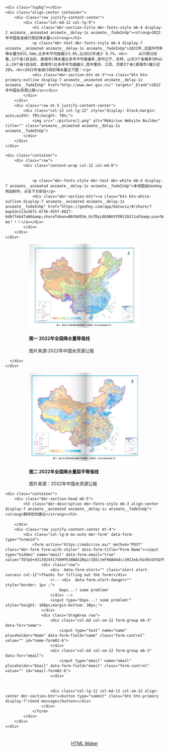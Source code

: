 <!DOCTYPE html>
<!-- saved from url=(0044)https://rainfalltangjiming.mobirisesite.com/ -->
<html class="desktop mbr-site-loaded" style=""><head><meta http-equiv="Content-Type" content="text/html; charset=UTF-8">
  <!-- Site made with Mobirise Website Builder v5.9.8, https://mobirise.com -->
  
  <meta http-equiv="X-UA-Compatible" content="IE=edge">
  <meta name="generator" content="Mobirise v5.9.8, mobirise.com">
  <meta name="viewport" content="width=device-width, initial-scale=1, minimum-scale=1">
  <link rel="shortcut icon" href="https://r.mobirisesite.com/348390/assets/images/logo5.png?v=1Rn3pq" type="image/x-icon">
  <meta name="description" content="">
  
  
  <title>Home</title>
  <link rel="stylesheet" href="./Home_files/bootstrap.min.css">
  <link rel="stylesheet" href="./Home_files/bootstrap-grid.min.css">
  <link rel="stylesheet" href="./Home_files/bootstrap-reboot.min.css">
  <link rel="stylesheet" href="./Home_files/animate.css">
  <link rel="stylesheet" href="./Home_files/style.css">
  <link rel="stylesheet" href="./Home_files/css" as="style" onload="this.onload=null;this.rel=&#39;stylesheet&#39;">
  <noscript><link rel="stylesheet" href="https://fonts.googleapis.com/css?family=Inter+Tight:100,200,300,400,500,600,700,800,900,100i,200i,300i,400i,500i,600i,700i,800i,900i&display=swap"></noscript>
  <link rel="preload" as="style" href="./Home_files/mbr-additional.css"><link rel="stylesheet" href="./Home_files/mbr-additional.css" type="text/css">

  
  
  

<style>
.navbar-fixed-top {
  top: auto;
}
#mobiriseBanner.container-banner {
  height: 8rem;
  -webkit-animation: 4s linear animationHeight;
  -moz-animation: 4s linear animationHeight;
    -o-animation: 4s linear animationHeight;
       animation: 4s linear animationHeight;
}
#mobiriseBanner .banner {
  min-height: 8rem;
  position:fixed;
  top: 0;
  left: 0;
  right: 0;
  background: #fff;
  padding: 10px;
  opacity:1;
  -webkit-animation: 4s linear animationBanner;
  -moz-animation: 4s linear animationBanner;
    -o-animation: 4s linear animationBanner;
       animation: 4s linear animationBanner;
  z-index: 1031;
  display: flex;
  flex-direction: column;
  justify-content: center;
}
#mobiriseBanner .banner p {
  overflow: hidden;
  display: -webkit-box;
  -webkit-line-clamp: 4;
  -webkit-box-orient: vertical;
  animation: none;
  visibility: visible;
}
#mobiriseBanner .buy-license {
  text-decoration: underline;
}
#mobiriseBanner .banner .btn {
  margin: 0.3rem 0.5rem;
  animation: none;
  visibility: visible;
}
.navbar.opened {
    z-index: 1032;
}
@-webkit-keyframes animationBanner { 0% { opacity: 0; top: -8rem; } 75% { opacity: 0; top: -8rem; } 100% { opacity: 1; top: 0; } }
@-moz-keyframes animationBanner { 0% { opacity: 0; top: -8rem; } 75% { opacity: 0; top: -8rem; } 100% { opacity: 1; top: 0; } }
@-o-keyframes animationBanner { 0% { opacity: 0; top: -8rem; } 75% { opacity: 0; top: -8rem; } 100% { opacity: 1; top: 0; } }
   @keyframes animationBanner { 0% { opacity: 0; top: -8rem; } 75% { opacity: 0; top: -8rem; } 100% { opacity: 1; top: 0; } }
@-webkit-keyframes animationHeight { 0% { height: 0; } 75% { height: 0; } 100% { height: 8rem; } }
@-moz-keyframes animationHeight { 0% { height: 0; } 75% { height: 0; } 100% { height: 8rem; } }
@-o-keyframes animationHeight { 0% { height: 0; } 75% { height: 0; } 100% { height: 8rem; } }
   @keyframes animationHeight { 0% { height: 0; } 75% { height: 0; } 100% { height: 8rem; } }
@media(max-width: 767px) {
  #mobiriseBanner.container-banner {
    height: 12rem;
  }
  #mobiriseBanner .banner {
    min-height: 12rem;
  }
  @-webkit-keyframes animationBanner { 0% { opacity: 0; top: -12rem; } 75% { opacity: 0; top: -12rem; } 100% { opacity: 1; top: 0; } }
  @-moz-keyframes animationBanner { 0% { opacity: 0; top: -12rem; } 75% { opacity: 0; top: -12rem; } 100% { opacity: 1; top: 0; } }
  @-o-keyframes animationBanner { 0% { opacity: 0; top: -12rem; } 75% { opacity: 0; top: -12rem; } 100% { opacity: 1; top: 0; } }
    @keyframes animationBanner { 0% { opacity: 0; top: -12rem; } 75% { opacity: 0; top: -12rem; } 100% { opacity: 1; top: 0; } }
  @-webkit-keyframes animationHeight { 0% { height: 0; } 75% { height: 0; } 100% { height: 12rem; } }
  @-moz-keyframes animationHeight { 0% { height: 0; } 75% { height: 0; } 100% { height: 12rem; } }
  @-o-keyframes animationHeight { 0% { height: 0; } 75% { height: 0; } 100% { height: 12rem; } }
    @keyframes animationHeight { 0% { height: 0; } 75% { height: 0; } 100% { height: 12rem; } }
}
</style>
</head>
<body style="z-index: 0"><section id="top-1" style="display: none;"><a href="https://mobirise.com/how-to/business.html" class="animate__animated animate__delay-1s animate__fadeInUp">How to Create Business Website</a> Mobirise v5.9.8 <a href="https://mobirise.com/how-to/affiliate-marketing.html" class="animate__animated animate__delay-1s animate__fadeInUp">How to Create affiliate marketing Website</a></section>
<!-- <div class="container-banner" id="mobiriseBanner">
  <div class="banner align-center">
    <p class="mbr-text mbr-fonts-style display-7 animate__animated animate__delay-1s animate__fadeInUp">The site was created with Mobirise Free <a href="https://mobirise.com/" class="mbr-black">Website Builder Software</a></p>
    <div class="mbr-section-btn">
      <a class="btn btn-sm btn-primary display-4 animate__animated animate__delay-1s animate__fadeInUp" href="https://mobirise.com/">Create Your Website!</a>
      <a class="btn btn-sm btn-secondary display-4 animate__animated animate__delay-1s animate__fadeInUp" href="https://mobirise.com/p/?u=3128667&amp;st=348390">Remove This Banner</a>
    </div>
  </div>
</div> -->
  
  <section data-bs-version="5.1" class="header5 cid-tJS6uM4N87" id="header05-1">
	

	
	
	<div class="topbg"></div>
	<div class="align-center container">
		<div class="row justify-content-center">
			<div class="col-md-12 col-lg-9">
				<h1 class="mbr-section-title mbr-fonts-style mb-4 display-2 animate__animated animate__delay-1s animate__fadeInUp"><strong>2022年中国各省级行政区降水量</strong></h1>
				<p class="mbr-text mbr-fonts-style mb-4 display-7 animate__animated animate__delay-1s animate__fadeInUp">2022年,全国平均年降水量为631.5mm,比多年平均值偏少2.0%,比2021年减少 8.7%。<br>     从行政分区看,12个省(自治区、直辖市)降水量比多年平均值偏多,其中辽宁、吉林、山东3个省偏多30%以上;19个省(自治区、直辖市)比多年平均值偏少,其中重庆、江苏、河南3个省(直辖市)偏少近20%。<br>2022年省级行政区降水量见下图：</p>
				<div class="mbr-section-btn mt-3"><a class="btn btn-primary-outline display-7 animate__animated animate__delay-1s animate__fadeInUp" href="http://www.mwr.gov.cn/" target="_blank">2022年中国水资源公报</a></div>
			</div>
		</div>
		<div class="row mt-5 justify-content-center">
			<div class="col-12 col-lg-12" style="display: block;margin: auto;width: 70%;height: 70%;">
				<img src="./picture/1.png" alt="Mobirise Website Builder" title="" class="animate__animated animate__delay-1s animate__fadeInUp">
			</div>
		</div>
	</div>
</section>

<section data-bs-version="5.1" class="header09 cid-tLAX5BnXkJ" id="header09-q">
	
	
	<div class="container">
		<div class="row">
			<div class="content-wrap col-12 col-md-8">
				
				
				<p class="mbr-fonts-style mbr-text mbr-white mb-4 display-7 animate__animated animate__delay-1s animate__fadeInUp">本地图由Geohey网站制作，点击下方前往</p>
				<div class="mbr-section-btn"><a class="btn btn-white-outline display-7 animate__animated animate__delay-1s animate__fadeInUp" href="https://geohey.com/app/dataviz/#/share/?mapId=113e3671-6f36-455f-8827-6d6ffeb47a66&amp;shareToken=BAYbOE5m_OzfDyL0EANUtPENl2GXl1uF&amp;userName=134****0198&amp;tone=2">Click me！！！</a></div>
			</div>
		</div>
	</div>
</section>

<section data-bs-version="5.1" class="image01 cid-u0MvDq4nLS mbr-fullscreen" id="image01-1i">
  

  
  

  <div class="container-fluid">
    <div class="row justify-content-center">
      <div class="col-12 col-lg-9">
        <div class="image-wrapper mb-4" style="display: block;margin: auto;width: 70%;height: 70%;">
          <img class="w-100 animate__animated animate__delay-1s animate__fadeInUp" src="./picture/2.png" alt="Mobirise Website Builder">
          <h4 class="mbr-description mbr-fonts-style mb-3 align-center display-7 animate__animated animate__delay-1s animate__fadeInUp"><strong>图一 2022年全国降水量等值线</strong></h4>
        <p class="mbr-description mbr-fonts-style mb-0 align-center display-7 animate__animated animate__delay-1s animate__fadeInUp">
          图片来源:2022年中国水资源公报</p>
        </div>
        
      </div>
    </div>
  </div>
</section>

<section data-bs-version="5.1" class="image01 cid-u0MvDIspzu mbr-fullscreen" id="image01-1j">
  

  
  

  <div class="container-fluid">
    <div class="row justify-content-center">
      <div class="col-12 col-lg-9">
        <div class="image-wrapper mb-4"style="display: block;margin: auto;width: 70%;height: 70%;">
          <img class="w-100 animate__animated animate__delay-1s animate__fadeInUp" src="./picture/3.png" alt="Mobirise Website Builder">
          <h4 class="mbr-description mbr-fonts-style mb-3 align-center display-7 animate__animated animate__delay-1s animate__fadeInUp">
            <strong>图二 2022年全国降水量距平等值线</strong></h4>
          <p class="mbr-description mbr-fonts-style mb-0 align-center display-7 animate__animated animate__delay-1s animate__fadeInUp">
            图片来源：2022年中国水资源公报</p>
        </div>
      </div>
    </div>
  </div>
</section>

<section data-bs-version="5.1" class="form5 cid-tJS9pBcTSa" id="form02-6">
    
    
    <div class="container">
        <div class="mbr-section-head mb-5">
            <h3 class="mbr-description mbr-fonts-style mb-3 align-center display-7 animate__animated animate__delay-1s animate__fadeInUp"><strong>期待您的建议</strong></h3>
            
        </div>
        <div class="row justify-content-center mt-4">
            <div class="col-lg-8 mx-auto mbr-form" data-form-type="formoid">
                <form action="https://mobirise.eu/" method="POST" class="mbr-form form-with-styler" data-form-title="Form Name"><input type="hidden" name="email" data-form-email="true" value="TO7pO+d3i392VX17VbMfh38NASZBqJ/IEELtmF9dA84dc/2HI3eA/Oz49iGFXQfMlj19/jkiOoLfRjzCzxaCyVbQPL2OOwZdCFZz2kQvFSid31LCLVQFM8exsHQ4AG5s">
                    <div class="row">
                        <div  data-form-alert="" class="alert alert-success col-12">Thanks for filling out the form!</div>
                        <!-- <div  data-form-alert-danger="" style="border: 1px ;">
                            Oops...! some problem!
                        </div> -->
                        <input type="Oops...! some problem!" style="height: 100px;margin-bottom: 30px;">
                    </div>
                    <div class="dragArea row">
                        <div class="col-md col-sm-12 form-group mb-3" data-for="name">
                            <input type="text" name="name" placeholder="Name" data-form-field="name" class="form-control" value="" id="name-form02-6">
                        </div>
                        <div class="col-md col-sm-12 form-group mb-3" data-for="email">
                            <input type="email" name="email" placeholder="Email" data-form-field="email" class="form-control" value="" id="email-form02-6">
                        </div>
                        
                        
                        <div class="col-lg-12 col-md-12 col-sm-12 align-center mbr-section-btn"><button type="submit" class="btn btn-primary display-7">Send message</button></div>
                    </div>
                </form>
            </div>
        </div>
    </div>
</section><section class="display-7" style="padding: 0;align-items: center;justify-content: center;flex-wrap: wrap;    align-content: center;display: flex;position: relative;height: 4rem;"><a href="https://mobiri.se/3128667" style="flex: 1 1;height: 4rem;position: absolute;width: 100%;z-index: 1;" class="hidden animate__animated animate__delay-1s"><img alt="" style="height: 4rem;" src="data:image/gif;base64,R0lGODlhAQABAIAAAP///wAAACH5BAEAAAAALAAAAAABAAEAAAICRAEAOw=="></a><p style="margin: 0;text-align: center;" class="display-7 hidden animate__animated animate__delay-1s">‌</p><a style="z-index:1" href="https://mobirise.com/html-builder.html" class="hidden animate__animated animate__delay-1s">HTML Maker</a></section><script src="./Home_files/bootstrap.bundle.min.js.下载"></script>  <script src="./Home_files/smooth-scroll.js.下载"></script>  <script src="./Home_files/index.js.下载"></script>  <script src="./Home_files/script.js.下载"></script>  <script src="./Home_files/formoid.min.js.下载"></script>  
  
  
  
  
</body></html>
